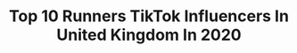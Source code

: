 ---
title: Top 10 Runners TikTok Influencers In United Kingdom In 2020
description: >-
  Find top runners TikTok influencers in United Kingdom in 2020. Most popular hashtags: #runner #letsgo #runners #birthday.
platform: TikTok
profiles:
  - username: "simonsquibb8"
    fullname: >-
      Simon Squibb
    location: "United Kingdom"
    followers: 29998
    engagement: 1141
    commentsToLikes: 0.183295
    id: ck9616d9al8s70j783542zm8b
    verified: false
    hashtags: "#goodluckpodcast, #marketing, #beyourself, #giveback"
  - username: "annette_fergs"
    fullname: >-
      Annette Ferguson
    location: "United Kingdom"
    followers: 10738
    engagement: 392
    commentsToLikes: 0.128001
    id: ck9si8e00xikc0j78745rbs7i
    verified: false
    hashtags: "#uktiktok, #strategic, #finance, #coronavirus"
  - username: "d.a_93"
    fullname: >-
      Daniel Adjei
    location: "United Kingdom"
    followers: 9076
    engagement: 1456
    commentsToLikes: 0.046309
    id: ck8nds0cwkfyl0j78cde8wklp
    verified: false
    hashtags: "#nfldraft, #nba2k20, #memories, #ohnana"
  - username: "caz1989"
    fullname: >-
      CAZ🖤
    location: "United Kingdom"
    followers: 32424
    engagement: 1436
    commentsToLikes: 0.037943
    id: ck81qq3u4iwg80j789c47a7fh
    verified: false
    hashtags: "#needsmust, #bolt, #kimwoodburn, #findingnemo"
  - username: "racxaelih"
    fullname: >-
      rach
    location: "United Kingdom"
    followers: 6084
    engagement: 1480
    commentsToLikes: 0.015201
    id: ck90rtzrvnbg50j78xhxeaeik
    verified: false
    hashtags: "#emptyarena, #littlemix, #runner, #fridgechallenge"
  - username: "cleokhan"
    fullname: >-
      𝓒𝓵𝓮𝓸 💫🤍
    location: "United Kingdom"
    followers: 5245
    engagement: 1314
    commentsToLikes: 0.048418
    id: ckac9jeaxg5q70i785k1nyld1
    verified: false
    hashtags: "#breakups, #nostalgia, #sporty, #date"
  - username: "xxtiaxx001"
    fullname: >-
      Tia💞🌈
    location: "United Kingdom"
    followers: 31023
    engagement: 1097
    commentsToLikes: 0.018710
    id: ckacvznfxq8460i78xw7873x2
    verified: false
    hashtags: "#ladigue, #trackgirl, #dontrushchallenge, #runner"
  - username: "gingerjordy"
    fullname: >-
      Jordanhugh000
    location: "United Kingdom"
    followers: 15027
    engagement: 661
    commentsToLikes: 0.104586
    id: ck933b1rhnbou0j78q2yljo9q
    verified: false
    hashtags: "#zoom, #highscool, #pranks, #band"
  - username: "farmermatt64"
    fullname: >-
      Matt Styles
    location: "United Kingdom"
    followers: 3585
    engagement: 948
    commentsToLikes: 0.013109
    id: ck8qg4ik7zg3x0j780prsbqqd
    verified: false
    hashtags: "#liquidgold, #tractortiktok, #positivevibes, #lonleylife"
  - username: "claireabellaofficial"
    fullname: >-
      ClaireaBella
    location: "United Kingdom"
    followers: 183371
    engagement: 531
    commentsToLikes: 0.027580
    id: ck8j41liq0kma0j78s4e6zstk
    verified: false
    hashtags: "#fortyplus, #angry, #lipsync, #facereveal"
---